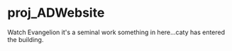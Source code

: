 # proj_ADWebsite

Watch Evangelion it's a seminal work
something in here...caty has entered the building.